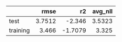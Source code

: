 |          |   rmse |      r2 |   avg_nll |
|:---------|-------:|--------:|----------:|
| test     | 3.7512 | -2.346  |    3.5323 |
| training | 3.466  | -1.7079 |    3.325  |